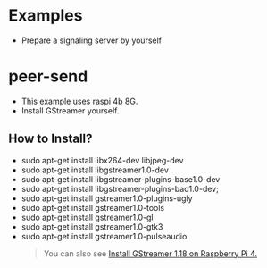 # Examples
* Prepare a signaling server by yourself

# peer-send
* This example uses raspi 4b 8G.
* Install GStreamer yourself.

## How to Install?
* sudo apt-get install libx264-dev libjpeg-dev
* sudo apt-get install libgstreamer1.0-dev
* sudo apt-get install libgstreamer-plugins-base1.0-dev
* sudo apt-get install libgstreamer-plugins-bad1.0-dev;
* sudo apt-get install gstreamer1.0-plugins-ugly
* sudo apt-get install gstreamer1.0-tools
* sudo apt-get install gstreamer1.0-gl
* sudo apt-get install gstreamer1.0-gtk3
* sudo apt-get install gstreamer1.0-pulseaudio
  > You can also see [Install GStreamer 1.18 on Raspberry Pi 4.](https://qengineering.eu/install-gstreamer-1.18-on-raspberry-pi-4.html)
